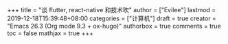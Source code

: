 +++
title = "谈 flutter, react-native 和技术吹"
author = ["Evilee"]
lastmod = 2019-12-18T15:39:48+08:00
categories = ["计算机"]
draft = true
creator = "Emacs 26.3 (Org mode 9.3 + ox-hugo)"
authorbox = true
comments = true
toc = false
mathjax = true
+++
